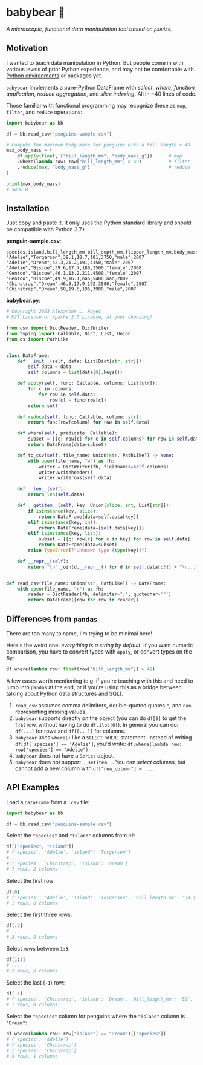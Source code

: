# babybear 🐼

*A microscopic, functional data manipulation tool based on `pandas`.*

## Motivation

I wanted to teach data manipulation in Python. But people come in with various
levels of prior Python experience, and may not be comfortable with
[Python environments](https://xkcd.com/1987/) or packages yet.

`babybear` implements a pure-Python DataFrame with *select*, *where*,
*function application*, *reduce aggregation*, and
*slice indexing*. All in ~40 lines of code.

Those familiar with functional programming may recognize these as
`map`, `filter`, and `reduce` operations:

```python
import babybear as bb

df = bb.read_csv("penguins-sample.csv")

# Compute the maximum body mass for penguins with a bill length > 49
max_body_mass = (
    df.apply(float, ["bill_length_mm", "body_mass_g"])      # map
    .where(lambda row: row["bill_length_mm"] > 49)          # filter
    .reduce(max, "body_mass_g")                             # reduce
)

print(max_body_mass)
# 5400.0
```

## Installation

Just copy and paste it. It only uses the Python standard library and
should be compatible with Python 3.7+

**penguin-sample.csv**:

```csv
species,island,bill_length_mm,bill_depth_mm,flipper_length_mm,body_mass_g,sex,year
"Adelie","Torgersen",39.1,18.7,181,3750,"male",2007
"Adelie","Dream",42.3,21.2,191,4150,"male",2007
"Adelie","Biscoe",39.6,17.7,186,3500,"female",2008
"Gentoo","Biscoe",46.1,13.2,211,4500,"female",2007
"Gentoo","Biscoe",49.9,16.1,nan,5400,nan,2009
"Chinstrap","Dream",46.5,17.9,192,3500,"female",2007
"Chinstrap","Dream",50,19.5,196,3900,"male",2007
```

**babybear.py**:

```python
# Copyright 2023 Alexander L. Hayes
# MIT License or Apache 2.0 License, at your choosing!

from csv import DictReader, DictWriter
from typing import Callable, Dict, List, Union
from os import PathLike


class DataFrame:
    def __init__(self, data: List[Dict[str, str]]):
        self.data = data
        self.columns = list(data[0].keys())

    def apply(self, func: Callable, columns: List[str]):
        for c in columns:
            for row in self.data:
                row[c] = func(row[c])
        return self

    def reduce(self, func: Callable, column: str):
        return func(row[column] for row in self.data)

    def where(self, predicate: Callable):
        subset = [{c: row[c] for c in self.columns} for row in self.data if predicate(row)]  # fmt: skip
        return DataFrame(data=subset)

    def to_csv(self, file_name: Union[str, PathLike]) -> None:
        with open(file_name, "w") as fh:
            writer = DictWriter(fh, fieldnames=self.columns)
            writer.writeheader()
            writer.writerows(self.data)

    def __len__(self):
        return len(self.data)

    def __getitem__(self, key: Union[slice, int, List[str]]):
        if isinstance(key, slice):
            return DataFrame(data=self.data[key])
        elif isinstance(key, int):
            return DataFrame(data=[self.data[key]])
        elif isinstance(key, list):
            subset = [{c: row[c] for c in key} for row in self.data]
            return DataFrame(data=subset)
        raise TypeError(f"Unknown type {type(key)}")

    def __repr__(self):
        return "\n".join(d.__repr__() for d in self.data[:3]) + "\n...\n" + "\n".join(d.__repr__() for d in self.data[-3:]) + f"\n{len(self)} rows, {len(self.columns)} columns" if len(self) > 10 else "\n".join(d.__repr__() for d in self.data) + f"\n{len(self)} rows, {len(self.columns)} columns"  # fmt: skip


def read_csv(file_name: Union[str, PathLike]) -> DataFrame:
    with open(file_name, "r") as fh:
        reader = DictReader(fh, delimiter=",", quotechar='"')
        return DataFrame([row for row in reader])
```

## Differences from `pandas`

There are too many to name, I'm trying to be minimal here!

Here's the weird one: *everything is a string by default*. If you want numeric comparison, you have to convert types with `apply`, or convert types on the fly:

```python
df.where(lambda row: float(row["bill_length_mm"]) > 49)
```

A few cases worth mentioning (e.g. if you're teaching with this and need to
jump into `pandas` at the end, or if you're using this as a bridge between
talking about Python data structures and SQL).

1. `read_csv` assumes comma delimiters, double-quoted quotes `"`, and `nan` representing missing values.
2. `babybear` supports directly on the object (you can do `df[0]` to get the first row, without having to do `df.iloc[0]`). In general you can do: `df[...]` for rows and `df[[...]]` for columns.
3. `babybear` uses `where()` like a `SELECT WHERE` statement. Instead of writing `df[df['species'] == 'Adelie']`, you'd write: `df.where(lambda row: row['species'] == "Adelie")`
4. `babybear` does not have a `Series` object.
5. `babybear` does not support `__setitem__`. You can *select* columns, but cannot add a new column with `df["new_column"] = ...`.

## API Examples

Load a `DataFrame` from a `.csv` file:

```python
import babybear as bb

df = bb.read_csv("penguins-sample.csv")
```

Select the `"species"` and `"island"` columns from `df`:

```python
df[["species", "island"]]
# {'species': 'Adelie', 'island': 'Torgersen'}
# ...
# {'species': 'Chinstrap', 'island': 'Dream'}
# 7 rows, 2 columns
```

Select the first row:

```python
df[0]
# {'species': 'Adelie', 'island': 'Torgersen', 'bill_length_mm': '39.1', 'bill_depth_mm': '18.7', 'flipper_length_mm': '181', 'body_mass_g': '3750', 'sex': 'male', 'year': '2007'}
# 1 rows, 8 columns
```

Select the first three rows:

```python
df[:3]
# ...
# 3 rows, 8 columns
```

Select rows between `1:3`:

```python
df[1:3]
# ...
# 2 rows, 8 columns
```

Select the last (`-1`) row:

```python
df[-1]
# {'species': 'Chinstrap', 'island': 'Dream', 'bill_length_mm': '50', 'bill_depth_mm': '19.5', 'flipper_length_mm': '196', 'body_mass_g': '3900', 'sex': 'male', 'year': '2007'}
# 1 rows, 8 columns
```

Select the `"species"` column for penguins where the `"island"` column is `"Dream"`:

```python
df.where(lambda row: row["island"] == "Dream")[["species"]]
# {'species': 'Adelie'}
# {'species': 'Chinstrap'}
# {'species': 'Chinstrap'}
# 3 rows, 1 columns
```
